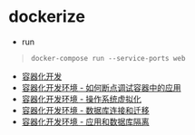 # dockerize 

* run  
> `docker-compose run --service-ports web`


- [容器化开发](http://aikin.me/2016/07/20/dockerize-dev-env/)
- [容器化开发环境 - 如何断点调试容器中的应用](http://aikin.me/2016/08/28/how-to-debug-app-in-dockerize-dev-env/)
- [容器化开发环境 - 操作系统虚拟化](http://aikin.me/2016/08/28/how-to-debug-app-in-dockerize-dev-env/)
- [容器化开发环境 - 数据库连接和迁移](http://aikin.me/2016/09/17/dockerize-database/)
- [容器化开发环境 - 应用和数据库隔离](http://aikin.me/2016/09/24/dockerize-db-isolation/)
